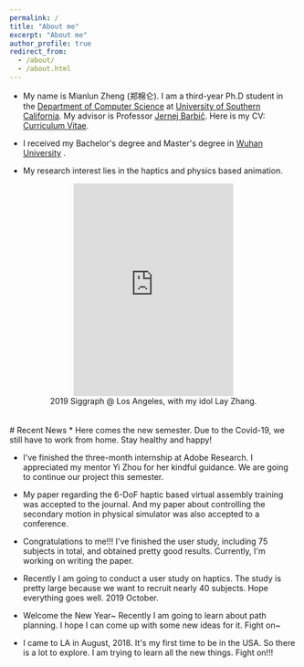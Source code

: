 ```yaml
---
permalink: /
title: "About me"
excerpt: "About me"
author_profile: true
redirect_from: 
  - /about/
  - /about.html
---
```



* My name is Mianlun Zheng (郑棉仑). I am a third-year Ph.D student in the [Department of Computer Science](https://www.cs.usc.edu/) at [University of Southern California](https://www.usc.edu/). My advisor is Professor [Jernej Barbič](http://www-bcf.usc.edu/~jbarbic/). Here is my CV: [Curriculum Vitae](/files/CV.pdf).

* I received my Bachelor's degree and Master's degree in [Wuhan University](https://en.whu.edu.cn/) .

* My research interest lies in the haptics and physics based animation.

<!---
<div align="center">
//  <img src="/images/whu_library.JPG" width="198"/><img src="/images/whu_castle.jpg" width="445"/>
</div>
<div align="center">
  In Wuhan University's library and Wuhan University's Sakura Castle ("老斋舍").
</div>
<div align="center">
  <img src="/images/grove1.jpg" width="250"/><img src="/images/grove2.jpg" width="445"/>
</div>
<div align="center">
  2018 Christmas @ The Grove.
</div>
-->

<div align="center">
  <!-- <img src="/images/siggraph2019.jpg" width="280"/> -->
  <iframe src="https://drive.google.com/file/d/1HimzV16RnBVuyyouuNFE_IFXTsDnctPx/preview" width="280" height="373" style="border: none"></iframe>
</div>
<div align="center">
  2019 Siggraph @ Los Angeles, with my idol Lay Zhang.
</div>


<br/>
<br/>
# Recent News
* Here comes the new semester. Due to the Covid-19, we still have to work from home. Stay healthy and happy!

* I've finished the three-month internship at Adobe Research. I appreciated my mentor Yi Zhou for her kindful guidance. We are going to continue our project this semester.  

* My paper regarding the 6-DoF haptic based virtual assembly training was accepted to the journal. And my paper about controlling the secondary motion in physical simulator was also accepted to a conference.

* Congratulations to me!!! I've finished the user study, including 75 subjects in total, and obtained pretty good results. Currently, I'm working on writing the paper.

* Recently I am going to conduct a user study on haptics. The study is pretty large because we want to recruit nearly 40 subjects. Hope everything goes well. 2019 October.

* Welcome the New Year~ Recently I am going to learn about path planning. I hope I can come up with some new ideas for it. Fight on~

* I came to LA in August, 2018. It's my first time to be in the USA. So there is a lot to explore. I am trying to learn all the new things. Fight on!!!
